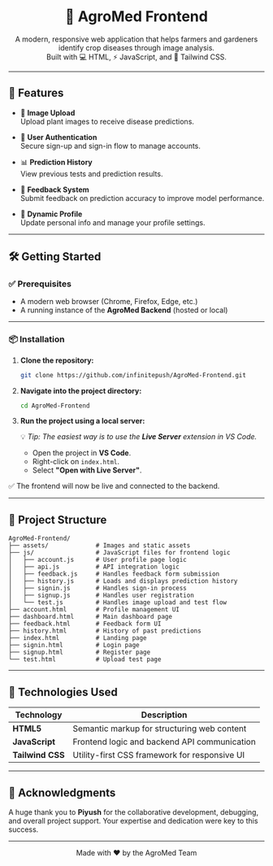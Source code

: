 <h1 align="center">🌿 AgroMed Frontend</h1>

<p align="center">
  A modern, responsive web application that helps farmers and gardeners identify crop diseases through image analysis.
  <br />
  Built with 💻 HTML, ⚡ JavaScript, and 🎨 Tailwind CSS.
</p>

<hr />

## 🚀 Features

- 📸 **Image Upload**  
  Upload plant images to receive disease predictions.

- 🔐 **User Authentication**  
  Secure sign-up and sign-in flow to manage accounts.

- 📊 **Prediction History**  
  View previous tests and prediction results.

- 📝 **Feedback System**  
  Submit feedback on prediction accuracy to improve model performance.

- 👤 **Dynamic Profile**  
  Update personal info and manage your profile settings.

<hr />

## 🛠 Getting Started

### ✅ Prerequisites

- A modern web browser (Chrome, Firefox, Edge, etc.)
- A running instance of the **AgroMed Backend** (hosted or local)

---

### 📦 Installation

1. **Clone the repository:**

   ```bash
   git clone https://github.com/infinitepush/AgroMed-Frontend.git
   ```

2. **Navigate into the project directory:**

   ```bash
   cd AgroMed-Frontend
   ```

3. **Run the project using a local server:**

   💡 *Tip: The easiest way is to use the **Live Server** extension in VS Code.*

   - Open the project in **VS Code**.
   - Right-click on `index.html`.
   - Select **"Open with Live Server"**.

✅ The frontend will now be live and connected to the backend.

<hr />

## 📁 Project Structure

```
AgroMed-Frontend/
├── assets/             # Images and static assets
├── js/                 # JavaScript files for frontend logic
│   ├── account.js      # User profile page logic
│   ├── api.js          # API integration logic
│   ├── feedback.js     # Handles feedback form submission
│   ├── history.js      # Loads and displays prediction history
│   ├── signin.js       # Handles sign-in process
│   ├── signup.js       # Handles user registration
│   └── test.js         # Handles image upload and test flow
├── account.html        # Profile management UI
├── dashboard.html      # Main dashboard page
├── feedback.html       # Feedback form UI
├── history.html        # History of past predictions
├── index.html          # Landing page
├── signin.html         # Login page
├── signup.html         # Register page
└── test.html           # Upload test page
```

<hr />

## 🧰 Technologies Used

| Technology     | Description                                      |
|----------------|--------------------------------------------------|
| **HTML5**      | Semantic markup for structuring web content      |
| **JavaScript** | Frontend logic and backend API communication     |
| **Tailwind CSS** | Utility-first CSS framework for responsive UI |

<hr />

## 🙏 Acknowledgments

A huge thank you to **Piyush** for the collaborative development, debugging, and overall project support. Your expertise and dedication were key to this success.

---

<p align="center">
  Made with ❤️ by the AgroMed Team
</p>
